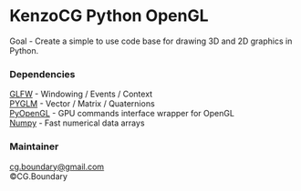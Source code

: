 # KenzoCG Python OpenGL
Goal - Create a simple to use code base for drawing 3D and 2D graphics in Python.

### Dependencies
[GLFW](https://pypi.org/project/glfw) - Windowing / Events / Context <br>
[PYGLM](https://pypi.org/project/pyglm) - Vector / Matrix / Quaternions <br>
[PyOpenGL](https://pypi.org/project/PyOpenGL) - GPU commands interface wrapper for OpenGL <br>
[Numpy](https://pypi.org/project/numpy) - Fast numerical data arrays <br>

### Maintainer
cg.boundary@gmail.com <br>
©CG.Boundary <br>

